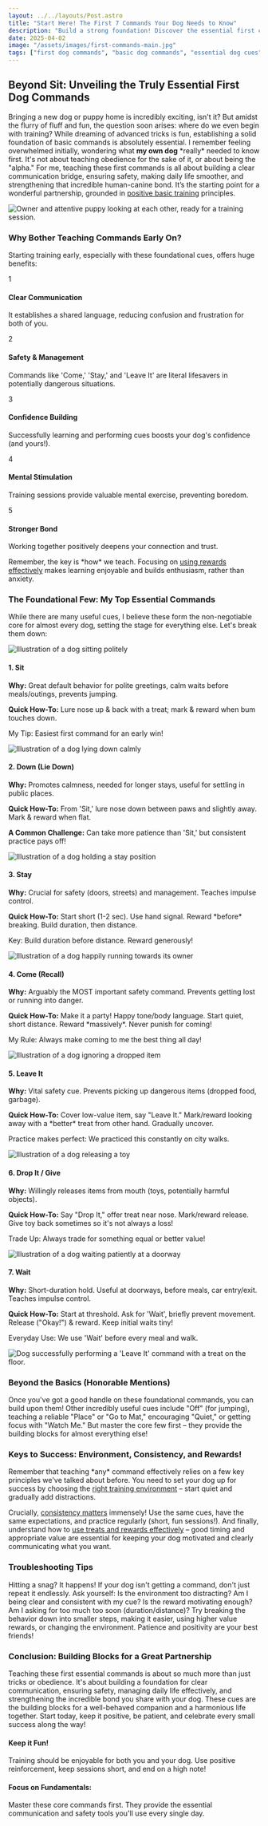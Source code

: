 ```yaml
---
layout: ../../layouts/Post.astro
title: "Start Here! The First 7 Commands Your Dog Needs to Know"
description: "Build a strong foundation! Discover the essential first commands like Sit, Stay, Come, Leave It, and Down, why they matter for safety and communication, and tips for teaching them positively."
date: 2025-04-02
image: "/assets/images/first-commands-main.jpg"
tags: ["first dog commands", "basic dog commands", "essential dog cues", "puppy first commands", "sit stay come", "positive reinforcement training", "dog training basics", "leave it command", "dog recall", "internal linking"]
---
```


<h2 class="text-3xl font-bold text-slate-800 dark:text-slate-100 mb-6">Beyond Sit: Unveiling the Truly Essential First Dog Commands</h2>

<p class="text-lg text-slate-600 dark:text-slate-300 mb-8">
  Bringing a new dog or puppy home is incredibly exciting, isn't it? But amidst the flurry of fluff and fun, the question soon arises: where do we even begin with training? While dreaming of advanced tricks is fun, establishing a solid foundation of basic commands is absolutely essential. I remember feeling overwhelmed initially, wondering what <strong class="font-semibold">my own dog</strong> *really* needed to know first. It's not about teaching obedience for the sake of it, or about being the "alpha." For me, teaching these first commands is all about building a clear communication bridge, ensuring safety, making daily life smoother, and strengthening that incredible human-canine bond. It’s the starting point for a wonderful partnership, grounded in <a href="https://trainedtails.com/posts/basic-dog-training" target="_blank" rel="noopener noreferrer" class="text-emerald-600 dark:text-emerald-400 hover:underline">positive basic training</a> principles.
</p>

<img src="/assets/images/first-commands1.jpg" alt="Owner and attentive puppy looking at each other, ready for a training session." class="w-full h-auto rounded-xl my-8 shadow-lg" loading="lazy" />

<h3 class="text-2xl font-semibold text-slate-800 dark:text-slate-100 mb-6">Why Bother Teaching Commands Early On?</h3>

<p class="text-lg text-slate-600 dark:text-slate-300 mb-6"> 
  Starting training early, especially with these foundational cues, offers huge benefits:
</p>

<div class="relative border-l-2 border-slate-200 dark:border-slate-700 ml-4 space-y-10 mb-12"> 
    <div class="relative pl-8">
      <div class="absolute w-8 h-8 bg-emerald-500 rounded-full flex items-center justify-center -left-4 top-1">
        <span class="font-bold text-white">1</span>
      </div>
      <h4 class="text-xl font-semibold text-slate-800 dark:text-slate-100 mb-3">Clear Communication</h4>
      <p class="text-lg text-slate-600 dark:text-slate-300">
        It establishes a shared language, reducing confusion and frustration for both of you.
      </p>
    </div>
    <div class="relative pl-8">
      <div class="absolute w-8 h-8 bg-emerald-500 rounded-full flex items-center justify-center -left-4 top-1">
        <span class="font-bold text-white">2</span>
      </div>
      <h4 class="text-xl font-semibold text-slate-800 dark:text-slate-100 mb-3">Safety & Management</h4>
      <p class="text-lg text-slate-600 dark:text-slate-300">
        Commands like 'Come,' 'Stay,' and 'Leave It' are literal lifesavers in potentially dangerous situations.
      </p>
    </div>
    <div class="relative pl-8">
      <div class="absolute w-8 h-8 bg-emerald-500 rounded-full flex items-center justify-center -left-4 top-1">
        <span class="font-bold text-white">3</span>
      </div>
      <h4 class="text-xl font-semibold text-slate-800 dark:text-slate-100 mb-3">Confidence Building</h4>
      <p class="text-lg text-slate-600 dark:text-slate-300">
        Successfully learning and performing cues boosts your dog's confidence (and yours!).
      </p>
    </div>
    <div class="relative pl-8">
      <div class="absolute w-8 h-8 bg-emerald-500 rounded-full flex items-center justify-center -left-4 top-1">
        <span class="font-bold text-white">4</span>
      </div>
      <h4 class="text-xl font-semibold text-slate-800 dark:text-slate-100 mb-3">Mental Stimulation</h4>
      <p class="text-lg text-slate-600 dark:text-slate-300">
        Training sessions provide valuable mental exercise, preventing boredom.
      </p>
    </div>
    <div class="relative pl-8">
      <div class="absolute w-8 h-8 bg-emerald-500 rounded-full flex items-center justify-center -left-4 top-1">
        <span class="font-bold text-white">5</span>
      </div>
      <h4 class="text-xl font-semibold text-slate-800 dark:text-slate-100 mb-3">Stronger Bond</h4>
      <p class="text-lg text-slate-600 dark:text-slate-300">
        Working together positively deepens your connection and trust.
      </p>
    </div>

</div>
<p class="text-lg text-slate-600 dark:text-slate-300 mb-8"> 
  Remember, the key is *how* we teach. Focusing on <a href="https://trainedtails.com/posts/treats-and-rewards" target="_blank" rel="noopener noreferrer" class="text-emerald-600 dark:text-emerald-400 hover:underline">using rewards effectively</a> makes learning enjoyable and builds enthusiasm, rather than anxiety.
</p>

<h3 class="text-2xl font-semibold text-slate-800 dark:text-slate-100 mb-6">The Foundational Few: My Top Essential Commands</h3>
<p class="text-lg text-slate-600 dark:text-slate-300 mb-6">
  While there are many useful cues, I believe these form the non-negotiable core for almost every dog, setting the stage for everything else. Let's break them down:
</p>

<div class="grid grid-cols-1 md:grid-cols-2 gap-8 mb-12 not-prose">

  <div class="bg-white dark:bg-slate-800 p-4 sm:p-6 rounded-xl shadow-lg hover:shadow-xl transition-shadow flex flex-col ring-1 ring-slate-900/5 dark:ring-slate-200/10">
    <img src="/assets/images/command-sit.jpg" alt="Illustration of a dog sitting politely" class="w-full h-32 sm:h-40 object-cover rounded-lg mb-4" loading="lazy" />
    <div>
      <h4 class="text-xl font-semibold text-blue-600 dark:text-blue-400 mb-2">1. Sit</h4>
      <p class="text-slate-600 dark:text-slate-300 text-sm mb-2">
          <strong>Why:</strong> Great default behavior for polite greetings, calm waits before meals/outings, prevents jumping.
      </p>
      <p class="text-slate-600 dark:text-slate-300 text-sm mb-2">
          <strong>Quick How-To:</strong> Lure nose up & back with a treat; mark & reward when bum touches down.
      </p>
      <p class="text-xs text-slate-500 dark:text-slate-400 mt-1 italic">My Tip: Easiest first command for an early win!</p>
    </div>
  </div>

  <div class="bg-white dark:bg-slate-800 p-4 sm:p-6 rounded-xl shadow-lg hover:shadow-xl transition-shadow flex flex-col ring-1 ring-slate-900/5 dark:ring-slate-200/10">
    <img src="/assets/images/command-down.jpg" alt="Illustration of a dog lying down calmly" class="w-full h-32 sm:h-40 object-cover rounded-lg mb-4" loading="lazy" />
    <div>
      <h4 class="text-xl font-semibold text-purple-600 dark:text-purple-400 mb-2">2. Down (Lie Down)</h4>
      <p class="text-slate-600 dark:text-slate-300 text-sm mb-2">
        <strong>Why:</strong> Promotes calmness, needed for longer stays, useful for settling in public places.
      </p>
      <p class="text-slate-600 dark:text-slate-300 text-sm mb-2">
        <strong>Quick How-To:</strong> From 'Sit,' lure nose down between paws and slightly away. Mark & reward when flat.
      </p>
      <p class="text-xs text-slate-500 dark:text-slate-400 mt-1 italic"><strong class="font-semibold">A Common Challenge:</strong> Can take more patience than 'Sit,' but consistent practice pays off!</p>
    </div>
  </div>

  <div class="bg-white dark:bg-slate-800 p-4 sm:p-6 rounded-xl shadow-lg hover:shadow-xl transition-shadow flex flex-col ring-1 ring-slate-900/5 dark:ring-slate-200/10">
    <img src="/assets/images/command-stay.jpg" alt="Illustration of a dog holding a stay position" class="w-full h-32 sm:h-40 object-cover rounded-lg mb-4" loading="lazy" />
    <div>
      <h4 class="text-xl font-semibold text-green-600 dark:text-green-400 mb-2">3. Stay</h4>
      <p class="text-slate-600 dark:text-slate-300 text-sm mb-2">
        <strong>Why:</strong> Crucial for safety (doors, streets) and management. Teaches impulse control.
      </p>
      <p class="text-slate-600 dark:text-slate-300 text-sm mb-2">
        <strong>Quick How-To:</strong> Start short (1-2 sec). Use hand signal. Reward *before* breaking. Build duration, then distance.
      </p>
       <p class="text-xs text-slate-500 dark:text-slate-400 mt-1 italic">Key: Build duration before distance. Reward generously!</p>
    </div>
  </div>

  <div class="bg-white dark:bg-slate-800 p-4 sm:p-6 rounded-xl shadow-lg hover:shadow-xl transition-shadow flex flex-col ring-1 ring-slate-900/5 dark:ring-slate-200/10">
    <img src="/assets/images/command-come.jpg" alt="Illustration of a dog happily running towards its owner" class="w-full h-32 sm:h-40 object-cover rounded-lg mb-4" loading="lazy" />
    <div>
      <h4 class="text-xl font-semibold text-orange-600 dark:text-orange-400 mb-2">4. Come (Recall)</h4>
      <p class="text-slate-600 dark:text-slate-300 text-sm mb-2">
        <strong>Why:</strong> Arguably the MOST important safety command. Prevents getting lost or running into danger.
      </p>
      <p class="text-slate-600 dark:text-slate-300 text-sm mb-2">
        <strong>Quick How-To:</strong> Make it a party! Happy tone/body language. Start quiet, short distance. Reward *massively*. Never punish for coming!
      </p>
      <p class="text-xs text-slate-500 dark:text-slate-400 mt-1 italic">My Rule: Always make coming to me the best thing all day!</p>
    </div>
  </div>

   <div class="bg-white dark:bg-slate-800 p-4 sm:p-6 rounded-xl shadow-lg hover:shadow-xl transition-shadow flex flex-col ring-1 ring-slate-900/5 dark:ring-slate-200/10">
    <img src="/assets/images/command-leaveit.jpg" alt="Illustration of a dog ignoring a dropped item" class="w-full h-32 sm:h-40 object-cover rounded-lg mb-4" loading="lazy" />
    <div>
      <h4 class="text-xl font-semibold text-red-600 dark:text-red-400 mb-2">5. Leave It</h4>
      <p class="text-slate-600 dark:text-slate-300 text-sm mb-2">
        <strong>Why:</strong> Vital safety cue. Prevents picking up dangerous items (dropped food, garbage).
      </p>
      <p class="text-slate-600 dark:text-slate-300 text-sm mb-2">
        <strong>Quick How-To:</strong> Cover low-value item, say "Leave It." Mark/reward looking away with a *better* treat from other hand. Gradually uncover.
      </p>
       <p class="text-xs text-slate-500 dark:text-slate-400 mt-1 italic">Practice makes perfect: We practiced this constantly on city walks.</p>
    </div>
  </div>

   <div class="bg-white dark:bg-slate-800 p-4 sm:p-6 rounded-xl shadow-lg hover:shadow-xl transition-shadow flex flex-col ring-1 ring-slate-900/5 dark:ring-slate-200/10">
     <img src="/assets/images/command-dropit.jpg" alt="Illustration of a dog releasing a toy" class="w-full h-32 sm:h-40 object-cover rounded-lg mb-4" loading="lazy" />
    <div>
      <h4 class="text-xl font-semibold text-cyan-600 dark:text-cyan-400 mb-2">6. Drop It / Give</h4>
      <p class="text-slate-600 dark:text-slate-300 text-sm mb-2">
        <strong>Why:</strong> Willingly releases items from mouth (toys, potentially harmful objects).
      </p>
      <p class="text-slate-600 dark:text-slate-300 text-sm mb-2">
        <strong>Quick How-To:</strong> Say "Drop It," offer treat near nose. Mark/reward release. Give toy back sometimes so it's not always a loss!
      </p>
       <p class="text-xs text-slate-500 dark:text-slate-400 mt-1 italic">Trade Up: Always trade for something equal or better value!</p>
    </div>
  </div>

   <div class="bg-white dark:bg-slate-800 p-4 sm:p-6 rounded-xl shadow-lg hover:shadow-xl transition-shadow flex flex-col ring-1 ring-slate-900/5 dark:ring-slate-200/10 md:col-span-2"> 
     <img src="/assets/images/command-wait.jpg" alt="Illustration of a dog waiting patiently at a doorway" class="w-full h-32 sm:h-40 object-cover rounded-lg mb-4" loading="lazy" />
    <div>
      <h4 class="text-xl font-semibold text-lime-600 dark:text-lime-400 mb-2">7. Wait</h4>
      <p class="text-slate-600 dark:text-slate-300 text-sm mb-2">
        <strong>Why:</strong> Short-duration hold. Useful at doorways, before meals, car entry/exit. Teaches impulse control.
      </p>
      <p class="text-slate-600 dark:text-slate-300 text-sm mb-2">
        <strong>Quick How-To:</strong> Start at threshold. Ask for 'Wait', briefly prevent movement. Release ("Okay!") & reward. Keep initial waits tiny!
      </p>
       <p class="text-xs text-slate-500 dark:text-slate-400 mt-1 italic">Everyday Use: We use 'Wait' before every meal and walk.</p>
    </div>
  </div>

</div>
<img src="/assets/images/first-commands2.jpg" alt="Dog successfully performing a 'Leave It' command with a treat on the floor." class="w-full h-auto rounded-xl my-8 shadow-lg" loading="lazy" />

<h3 class="text-2xl font-semibold text-slate-800 dark:text-slate-100 mb-6">Beyond the Basics (Honorable Mentions)</h3>

<p class="text-lg text-slate-600 dark:text-slate-300 mb-8">
  Once you've got a good handle on these foundational commands, you can build upon them! Other incredibly useful cues include "Off" (for jumping), teaching a reliable "Place" or "Go to Mat," encouraging "Quiet," or getting focus with "Watch Me." But master the core few first – they provide the building blocks for almost everything else!
</p>

<h3 class="text-2xl font-semibold text-slate-800 dark:text-slate-100 mb-6">Keys to Success: Environment, Consistency, and Rewards!</h3>

<p class="text-lg text-slate-600 dark:text-slate-300 mb-6">
  Remember that teaching *any* command effectively relies on a few key principles we've talked about before. You need to set your dog up for success by choosing the <a href="https://trainedtails.com/posts/right-training-enviroment" target="_blank" rel="noopener noreferrer" class="text-emerald-600 dark:text-emerald-400 hover:underline">right training environment</a> – start quiet and gradually add distractions.
</p>
<p class="text-lg text-slate-600 dark:text-slate-300 mb-8">
  Crucially, <a href="https://trainedtails.com/posts/consistency-matters" target="_blank" rel="noopener noreferrer" class="text-emerald-600 dark:text-emerald-400 hover:underline">consistency matters</a> immensely! Use the same cues, have the same expectations, and practice regularly (short, fun sessions!). And finally, understand how to <a href="https://trainedtails.com/posts/treats-and-rewards" target="_blank" rel="noopener noreferrer" class="text-emerald-600 dark:text-emerald-400 hover:underline">use treats and rewards effectively</a> – good timing and appropriate value are essential for keeping your dog motivated and clearly communicating what you want.
</p>


<h3 class="text-2xl font-semibold text-slate-800 dark:text-slate-100 mb-6">Troubleshooting Tips</h3>

<p class="text-lg text-slate-600 dark:text-slate-300 mb-8">
  Hitting a snag? It happens! If your dog isn't getting a command, don't just repeat it endlessly. Ask yourself: Is the environment too distracting? Am I being clear and consistent with my cue? Is the reward motivating enough? Am I asking for too much too soon (duration/distance)? Try breaking the behavior down into smaller steps, making it easier, using higher value rewards, or changing the environment. Patience and positivity are your best friends!
</p>

<h3 class="text-2xl font-semibold text-slate-800 dark:text-slate-100 mb-6">Conclusion: Building Blocks for a Great Partnership</h3>

<p class="text-lg text-slate-600 dark:text-slate-300 mb-8">
  Teaching these first essential commands is about so much more than just tricks or obedience. It's about building a foundation for clear communication, ensuring safety, managing daily life effectively, and strengthening the incredible bond you share with your dog. These cues are the building blocks for a well-behaved companion and a harmonious life together. Start today, keep it positive, be patient, and celebrate every small success along the way!
</p>

<div class="grid grid-cols-1 md:grid-cols-2 gap-8 mt-12 not-prose">
  <div class="p-6 rounded-lg border-l-4 border-blue-500 bg-blue-50 dark:bg-slate-800 dark:border-blue-700">
    <h4 class="text-xl font-bold text-blue-700 dark:text-blue-300 mb-2">Keep it Fun!</h4>
    <p class="text-slate-600 dark:text-slate-300">Training should be enjoyable for both you and your dog. Use positive reinforcement, keep sessions short, and end on a high note!</p>
  </div>
  <div class="p-6 rounded-lg border-l-4 border-green-500 bg-green-50 dark:bg-slate-800 dark:border-green-700">
    <h4 class="text-xl font-bold text-green-700 dark:text-green-300 mb-2">Focus on Fundamentals:</h4>
    <p class="text-slate-600 dark:text-slate-300">Master these core commands first. They provide the essential communication and safety tools you'll use every single day.</p>
  </div>
</div>